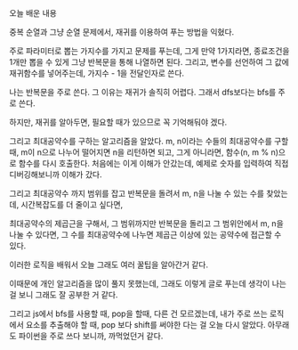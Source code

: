 오늘 배운 내용

중복 순열과 그냥 순열 문제에서, 재귀를 이용하여 푸는 방법을 익혔다.

주로 파라미터로 뽑는 가지수를 가지고 문제를 푸는데, 그게 만약 1가지라면, 종료조건을 1개만 뽑을 수 있게 그냥 반복문을 통해 나열하면 된다. 그리고, 변수를 선언하여 그 값에  재귀함수를 넣어주는데, 가지수 - 1을 전달인자로 쓴다.

나는 반복문을 주로 쓴다. 그 이유는 재귀가 솔직히 어렵다. 그래서 dfs보다는 bfs를 주로 쓴다.

하지만, 재귀를 알아두면, 필요할 때가 있으므로 꼭 기억해둬야 겠다.

그리고 최대공약수를 구하는 알고리즘을 알았다. m, n이라는 수들의 최대공약수를 구할 때, m이 n으로 나누어 떨어지면 n을 리턴하면 되고, 그게 아니라면, 함수(n, m % n)으로 함수를 다시 호출한다. 처음에는 이게 이해가 안갔는데, 예제로 숫자를 입력하여 직접 디버깅해보니까 이해가 갔다.

그리고 최대공약수 까지 범위를 잡고 반복문을 돌려서 m, n을 나눌 수 있는 수를 찾았는데, 시간복잡도를 더 줄이고 싶다면,

최대공약수의 제곱근을 구해서, 그 범위까지만 반복문을 돌리고 그 범위안에서 m, n을 나눌 수 있다면, 그 수를 최대공약수에 나누면 제곱근 이상에 있는 공약수에 접근할 수 있다.

이러한 로직을 배워서 오늘 그래도 여러 꿀팁을 알아간거 같다.

이때문에 개인 알고리즘을 많이 풀지 못했는데, 그래도 이렇게 글로 푸는데 생각이 나는 걸 보니 그래도 잘 공부한 거 같다.

그리고 js에서 bfs를 사용할 때, pop을 할때, 다른 건 모르겠는데, 내가 주로 쓰는 로직에서 요소를 추출해야 할 때, pop 보다 shift를 써야한 다는 걸 오늘 다시 알았다. 아무래도 파이썬을 주로 쓰다 보니까, 까먹었던거 같다.